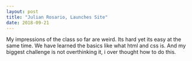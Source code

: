 ```yaml
---
layout: post
title: "Julian Rosario, Launches Site"
date: 2018-09-21
---
```


My impressions of the class so far are weird. Its hard yet its easy at the same time. We have learned the basics like what html and css is. And my biggest challenge is not overthinking it, i over thought how to do this.

